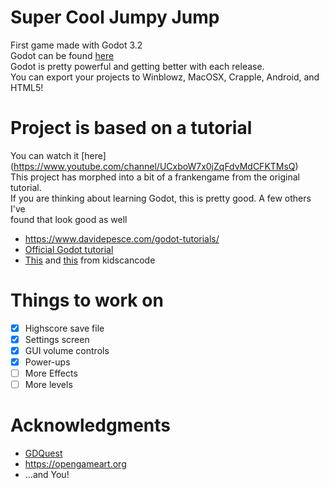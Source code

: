 # Super Cool Jumpy Jump
First game made with Godot 3.2  
Godot can be found [here](https://godotengine.org/)  
Godot is pretty powerful and getting better with each release.  
You can export your projects to Winblowz, MacOSX, Crapple, Android, and HTML5!  
  
# Project is based on a tutorial
You can watch it [here] (https://www.youtube.com/channel/UCxboW7x0jZqFdvMdCFKTMsQ)  
This project has morphed into a bit of a frankengame from the original tutorial.  
If you are thinking about learning Godot, this is pretty good. A few others I've  
found that look good as well  
* https://www.davidepesce.com/godot-tutorials/
* [Official Godot tutorial](https://docs.godotengine.org/en/stable/getting_started/step_by_step/your_first_game.html)
* [This](http://kidscancode.org/godot_recipes/) and [this](http://kidscancode.org/blog/tags/godot/) from kidscancode
  
# Things to work on
- [x] Highscore save file
- [x] Settings screen
- [x] GUI volume controls
- [x] Power-ups
- [ ] More Effects
- [ ] More levels
  
# Acknowledgments
* [GDQuest](https://www.youtube.com/channel/UCxboW7x0jZqFdvMdCFKTMsQ)
* https://opengameart.org
* ...and You!
